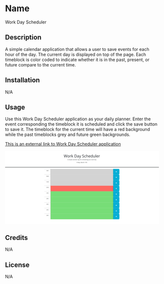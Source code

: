 # Name

Work Day Scheduler

## Description

A simple calendar application that allows a user to save events for each hour of the day. The current day is displayed on top of the page. Each timeblock is color coded to indicate whether it is in the past, present, or future compare to the current time.

## Installation

N/A

## Usage

Use this Work Day Scheduler application as your daily planner. Enter the event corresponding the timeblock it is scheduled and click the save button to save it. The timeblock for the current time will have a red background while the past timeblocks grey and future green backgrounds.

[This is an external link to Work Day Scheduler application](https://garethus.github.io/work-day-scheduler/)

![Work Day Scheduler application screeshot](./assets/screenshot.png)
    

## Credits

N/A

## License

N/A
